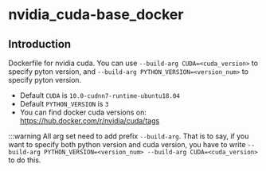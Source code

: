# nvidia_cuda-base_docker

## Introduction
Dockerfile for nvidia cuda. You can use `--build-arg CUDA=<cuda_version>` to specify pyton version, and `--build-arg PYTHON_VERSION=<version_num>` to specify pyton version.
- Default `CUDA` is `10.0-cudnn7-runtime-ubuntu18.04`
- Default `PYTHON_VERSION` is `3`
- You can find docker cuda versions on: https://hub.docker.com/r/nvidia/cuda/tags


:::warning
All arg set need to add prefix `--build-arg`. 
That is to say, if you want to specify both python version and cuda version, you have to write `--build-arg PYTHON_VERSION=<version_num> --build-arg CUDA=<cuda_version>` to do this.